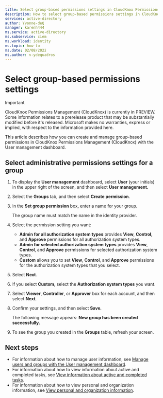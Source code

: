 ```yaml
---
title: Select group-based permissions settings in CloudKnox Permissions Management with the User management dashboard
description: How to select group-based permissions settings in CloudKnox Permissions Management with the User management dashboard.
services: active-directory
author: Yvonne-deQ
manager: karenh444
ms.service: active-directory
ms.subservice: ciem
ms.workload: identity
ms.topic: how-to
ms.date: 02/08/2022
ms.author: v-ydequadros
---
```


# Select group-based permissions settings

> [!IMPORTANT]
> CloudKnox Permissions Management (CloudKnox) is currently in PREVIEW.
> Some information relates to a prerelease product that may be substantially modified before it's released. Microsoft makes no warranties, express or implied, with respect to the information provided here.

This article describes how you can create  and manage group-based permissions in CloudKnox Permissions Management (CloudKnox) with the User management dashboard.

## Select administrative permissions settings for a group

1. To display the **User management** dashboard, select **User** (your initials) in the upper right of the screen, and then select **User management.**
1. Select the **Groups** tab, and then select **Create permission**.
1. In the **Set group permission** box, enter a name for your group.

    The group name must match the name in the identity provider.
1. Select the permission setting you want:

    - **Admin for all authorization system types** provides **View**, **Control**, and **Approve** permissions for all authorization system types.
    - **Admin for selected authorization system types** provides **View**, **Control**, and **Approve** permissions for selected authorization system types.
    - **Custom** allows you to set **View**, **Control**, and **Approve** permissions for the authorization system types that you select.

1. Select **Next**.

1. If you select **Custom**, select the **Authorization system types** you want.
1. Select **Viewer**, **Controller**, or **Approver** box for each account, and then select **Next**.
1. Confirm your settings, and then select **Save**.

    The following message appears: **New group has been created successfully.**
1. To see the group you created in the **Groups** table, refresh your screen.


## Next steps

- For information about how to manage user information, see [Manage users and groups with the User management dashboard](cloudknox-ui-user-management.md).
- For information about how to view information about active and completed tasks, see [View information about active and completed tasks](cloudknox-ui-tasks.md).
- For information about how to view personal and organization information, see [View personal and organization information](cloudknox-product-account-settings.md).

